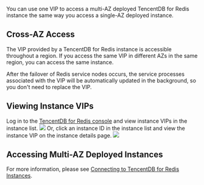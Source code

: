 
You can use one VIP to access a multi-AZ deployed TencentDB for Redis instance the same way you access a single-AZ deployed instance.

## Cross-AZ Access
The VIP provided by a TencentDB for Redis instance is accessible throughout a region. If you access the same VIP in different AZs in the same region, you can access the same instance.

After the failover of Redis service nodes occurs, the service processes associated with the VIP will be automatically updated in the background, so you don't need to replace the VIP.

## Viewing Instance VIPs
Log in to the [TencentDB for Redis console](https://console.cloud.tencent.com/redis) and view instance VIPs in the instance list.
![](https://main.qcloudimg.com/raw/3d4787cf07be40f20ca35a050e5424e0.png)
Or, click an instance ID in the instance list and view the instance VIP on the instance details page.
![](https://main.qcloudimg.com/raw/c470985bf8dc39e46f483849202901ba.png)

## Accessing Multi-AZ Deployed Instances
For more information, please see [Connecting to TencentDB for Redis Instances](https://intl.cloud.tencent.com/document/product/239/9897).

